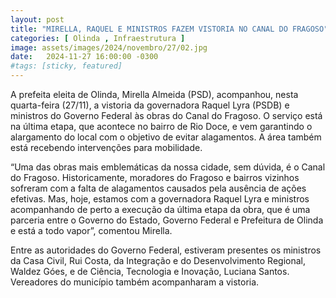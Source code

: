```yaml
---
layout: post
title: "MIRELLA, RAQUEL E MINISTROS FAZEM VISTORIA NO CANAL DO FRAGOSO"
categories: [ Olinda , Infraestrutura ]
image: assets/images/2024/novembro/27/02.jpg
date:   2024-11-27 16:00:00 -0300
#tags: [sticky, featured]
---
```

A prefeita eleita de Olinda, Mirella Almeida (PSD), acompanhou, nesta quarta-feira (27/11), a vistoria da governadora Raquel Lyra (PSDB) e ministros do Governo Federal às obras do Canal do Fragoso. O serviço está na última etapa, que acontece no bairro de Rio Doce, e vem garantindo o alargamento do local com o objetivo de evitar alagamentos. A área também está recebendo intervenções para mobilidade. 

“Uma das obras mais emblemáticas da nossa cidade, sem dúvida, é o Canal do Fragoso. Historicamente, moradores do Fragoso e bairros vizinhos sofreram com a falta de alagamentos causados pela ausência de ações efetivas. Mas, hoje, estamos com a governadora Raquel Lyra e ministros acompanhando de perto a execução da última etapa da obra, que é uma parceria entre o Governo do Estado, Governo Federal e Prefeitura de Olinda e está a todo vapor”, comentou Mirella. 

Entre as autoridades do Governo Federal, estiveram presentes os ministros da Casa Civil, Rui Costa, da Integração e do Desenvolvimento Regional, Waldez Góes, e de Ciência, Tecnologia e Inovação, Luciana Santos. Vereadores do município também acompanharam a vistoria.